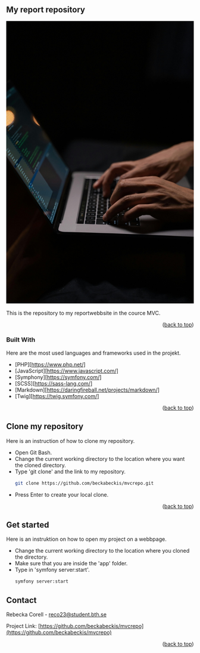 <a id="readme-top"></a>

<!-- ABOUT THE PROJECT -->
## My report repository

![mvc](.img/mvc.jpg)

This is the repository to my reportwebbsite in the cource MVC.

<p align="right">(<a href="#readme-top">back to top</a>)</p>



### Built With

Here are the most used languages and frameworks used in the projekt.

* [PHP][https://www.php.net/]
* [JavaScript][https://www.javascript.com/]
* [Symphony][https://symfony.com/]
* [SCSS][https://sass-lang.com/]
* [Markdown][https://daringfireball.net/projects/markdown/]
* [Twig][https://twig.symfony.com/]

<p align="right">(<a href="#readme-top">back to top</a>)</p>



<!-- GETTING STARTED -->
## Clone my repository

Here is an instruction of how to clone my repository.

* Open Git Bash.
* Change the current working directory to the location where you want the cloned directory.
* Type 'git clone' and the link to my repository.
  ```sh
  git clone https://github.com/beckabeckis/mvcrepo.git
  ```
* Press Enter to create your local clone.


<p align="right">(<a href="#readme-top">back to top</a>)</p>


## Get started

Here is an instruktion on how to open my project on a webbpage.

* Change the current working directory to the location where you cloned the directory.
* Make sure that you are inside the 'app' folder.
* Type in 'symfony server:start'.
  ```sh
  symfony server:start
  ```


<!-- CONTACT -->
## Contact

Rebecka Corell - reco23@student.bth.se

Project Link: [https://github.com/beckabeckis/mvcrepo](https://github.com/beckabeckis/mvcrepo)

<p align="right">(<a href="#readme-top">back to top</a>)</p>

